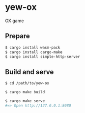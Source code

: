 # yew-ox

OX game


## Prepare

```bash
$ cargo install wasm-pack
$ cargo install cargo-make
$ cargo install simple-http-server
```


## Build and serve

```bash
$ cd /path/to/yew-ox

$ cargo make build

$ cargo make serve
#=> Open http://127.0.0.1:8080
```
